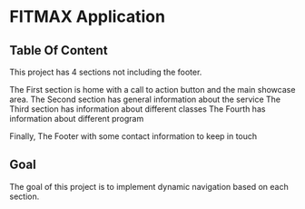 # FITMAX Application  

## Table Of Content
This project has 4 sections not including the footer. 

The First section is home with a call to action button and the main showcase area.
The Second section has general information about the service
The Third section has information about different classes 
The Fourth has information about different program

Finally, The Footer with some contact information to keep in touch

## Goal 
The goal of this project is to implement dynamic navigation based on each section. 